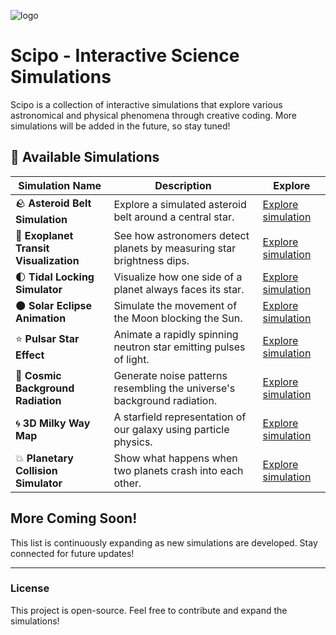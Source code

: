 ![logo](https://github.com/user-attachments/assets/515d044a-070a-4ec7-9c16-92550acb3d0c)
# Scipo - Interactive Science Simulations
  Scipo is a collection of interactive simulations that explore various astronomical and physical phenomena through creative coding. More simulations will be added in the future, so  stay tuned!

## 🌠 Available Simulations

| Simulation Name | Description | Explore |
|---------------|-------------|---------|
| 🪨 **Asteroid Belt Simulation** | Explore a simulated asteroid belt around a central star. | [Explore simulation](https://scipo.vercel.app/asteroid-belt) |
| 🔭 **Exoplanet Transit Visualization** | See how astronomers detect planets by measuring star brightness dips. | [Explore simulation](https://scipo.vercel.app/exoplanet-transit) |
| 🌓 **Tidal Locking Simulator** | Visualize how one side of a planet always faces its star. | [Explore simulation](https://scipo.vercel.app/tidal-locking) |
| 🌑 **Solar Eclipse Animation** | Simulate the movement of the Moon blocking the Sun. | [Explore simulation](https://scipo.vercel.app/solar-eclipse) |
| ⭐ **Pulsar Star Effect** | Animate a rapidly spinning neutron star emitting pulses of light. | [Explore simulation](https://scipo.vercel.app/pulsar-star) |
| 🌌 **Cosmic Background Radiation** | Generate noise patterns resembling the universe's background radiation. | [Explore simulation](https://scipo.vercel.app/cosmic-background) |
| 🌀 **3D Milky Way Map** | A starfield representation of our galaxy using particle physics. | [Explore simulation](https://scipo.vercel.app/milky-way) |
| 💥 **Planetary Collision Simulator** | Show what happens when two planets crash into each other. | [Explore simulation](https://scipo.vercel.app/planetary-collision) |

## More Coming Soon!
This list is continuously expanding as new simulations are developed. Stay connected for future updates!

---

### License
This project is open-source. Feel free to contribute and expand the simulations!

